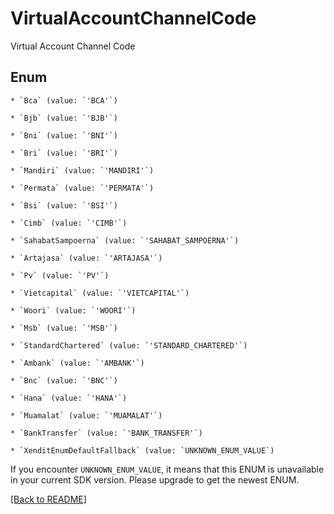 # VirtualAccountChannelCode

Virtual Account Channel Code


## Enum


    * `Bca` (value: `'BCA'`)

    * `Bjb` (value: `'BJB'`)

    * `Bni` (value: `'BNI'`)

    * `Bri` (value: `'BRI'`)

    * `Mandiri` (value: `'MANDIRI'`)

    * `Permata` (value: `'PERMATA'`)

    * `Bsi` (value: `'BSI'`)

    * `Cimb` (value: `'CIMB'`)

    * `SahabatSampoerna` (value: `'SAHABAT_SAMPOERNA'`)

    * `Artajasa` (value: `'ARTAJASA'`)

    * `Pv` (value: `'PV'`)

    * `Vietcapital` (value: `'VIETCAPITAL'`)

    * `Woori` (value: `'WOORI'`)

    * `Msb` (value: `'MSB'`)

    * `StandardChartered` (value: `'STANDARD_CHARTERED'`)

    * `Ambank` (value: `'AMBANK'`)

    * `Bnc` (value: `'BNC'`)

    * `Hana` (value: `'HANA'`)

    * `Muamalat` (value: `'MUAMALAT'`)

    * `BankTransfer` (value: `'BANK_TRANSFER'`)

    * `XenditEnumDefaultFallback` (value: `UNKNOWN_ENUM_VALUE`)

If you encounter `UNKNOWN_ENUM_VALUE`, it means that this ENUM is unavailable in your current SDK version. Please upgrade to get the newest ENUM.


[[Back to README]](../../README.md)